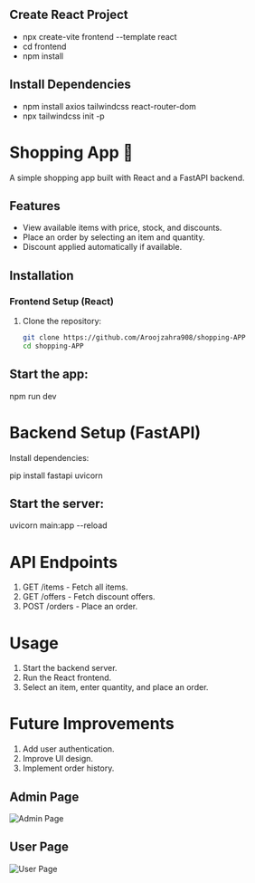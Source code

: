 ## Create React Project

- npx create-vite frontend --template react
- cd frontend
- npm install

## Install Dependencies

- npm install axios tailwindcss react-router-dom
- npx tailwindcss init -p

# Shopping App 🛒

A simple shopping app built with React and a FastAPI backend.

## Features
- View available items with price, stock, and discounts.
- Place an order by selecting an item and quantity.
- Discount applied automatically if available.

## Installation

### Frontend Setup (React)
1. Clone the repository:
   ```sh
   git clone https://github.com/Aroojzahra908/shopping-APP
   cd shopping-APP

## Start the app:
npm run dev


# Backend Setup (FastAPI)
Install dependencies:

pip install fastapi uvicorn
## Start the server:

uvicorn main:app --reload

# API Endpoints
1. GET /items - Fetch all items.
2. GET /offers - Fetch discount offers.
3. POST /orders - Place an order.

# Usage
1. Start the backend server.
2. Run the React frontend.
3. Select an item, enter quantity, and place an order.

# Future Improvements
1. Add user authentication.
2. Improve UI design.
3. Implement order history.



## Admin Page
![Admin Page](src/assets/Admin%20page.png)

## User Page
![User Page](src/assets/user%20page.png)
